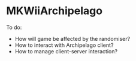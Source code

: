 # MKWiiArchipelago

To do:
- How will game be affected by the randomiser?
- How to interact with Archipelago client?
- How to manage client-server interaction?
